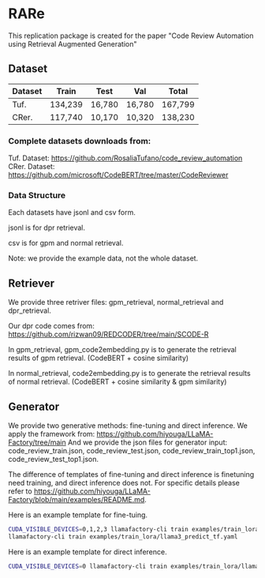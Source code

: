# RARe

This replication package is created for the paper "Code Review Automation using Retrieval Augmented Generation"

## Dataset
| Dataset | Train   | Test   | Val    | Total   |
|---------|---------|--------|--------|---------|
| Tuf.    | 134,239 | 16,780 | 16,780 | 167,799 |
| CRer.   | 117,740 | 10,170 | 10,320 | 138,230 |

### Complete datasets downloads from: 
Tuf. Dataset: https://github.com/RosaliaTufano/code_review_automation 
CRer. Dataset: https://github.com/microsoft/CodeBERT/tree/master/CodeReviewer

### Data Structure

Each datasets have jsonl and csv form. 

jsonl is for dpr retrieval.

csv is for gpm and normal retrieval.

Note: we provide the example data, not the whole dataset.


## Retriever

We provide three retriver files: gpm_retrieval, normal_retrieval and dpr_retrieval. 

Our dpr code comes from: https://github.com/rizwan09/REDCODER/tree/main/SCODE-R

In gpm_retrieval, gpm_code2embedding.py is to generate the retrieval results of gpm retrieval. (CodeBERT + cosine similarity)

In normal_retrieval, code2embedding.py is to generate the retrieval results of normal retrieval. (CodeBERT + cosine similarity & gpm similarity)


## Generator

We provide two generative methods: fine-tuning and direct inference.
We apply the framework from: https://github.com/hiyouga/LLaMA-Factory/tree/main
And we provide the json files for generator input: code_review_train.json, code_review_test.json, code_review_train_top1.json, code_review_test_top1.json.

The difference of templates of fine-tuning and direct inference is finetuning need training, and direct inference does not. For specific details please refer to https://github.com/hiyouga/LLaMA-Factory/blob/main/examples/README.md. 

Here is an example template for fine-tuing. 
```bash
CUDA_VISIBLE_DEVICES=0,1,2,3 llamafactory-cli train examples/train_lora/llama3_train_tf.yaml
llamafactory-cli train examples/train_lora/llama3_predict_tf.yaml

```

Here is an example template for direct inference.
```bash
CUDA_VISIBLE_DEVICES=0 llamafactory-cli train examples/train_lora/llama3_predict_tf.yaml
```

